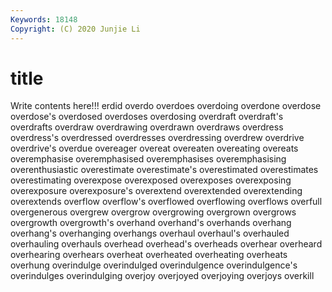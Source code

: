 ```yaml
---
Keywords: 18148
Copyright: (C) 2020 Junjie Li
---
```


# title

Write contents here!!!
erdid 
overdo 
overdoes 
overdoing 
overdone 
overdose 
overdose's
overdosed 
overdoses 
overdosing 
overdraft 
overdraft's 
overdrafts 
overdraw 
overdrawing 
overdrawn 
overdraws
overdress 
overdress's 
overdressed 
overdresses 
overdressing 
overdrew 
overdrive 
overdrive's 
overdue 
overeager
overeat 
overeaten 
overeating 
overeats 
overemphasise 
overemphasised 
overemphasises 
overemphasising 
overenthusiastic 
overestimate
overestimate's 
overestimated 
overestimates 
overestimating 
overexpose 
overexposed 
overexposes 
overexposing 
overexposure 
overexposure's
overextend 
overextended 
overextending 
overextends 
overflow 
overflow's 
overflowed 
overflowing 
overflows 
overfull
overgenerous 
overgrew 
overgrow 
overgrowing 
overgrown 
overgrows 
overgrowth 
overgrowth's 
overhand 
overhand's
overhands 
overhang 
overhang's 
overhanging 
overhangs 
overhaul 
overhaul's 
overhauled 
overhauling 
overhauls
overhead 
overhead's 
overheads 
overhear 
overheard 
overhearing 
overhears 
overheat 
overheated 
overheating
overheats 
overhung 
overindulge 
overindulged 
overindulgence 
overindulgence's 
overindulges 
overindulging 
overjoy 
overjoyed
overjoying 
overjoys 
overkill 

